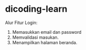 # dicoding-learn
Alur Fitur Login:
1. Memasukkan email dan password
2. Memvalidasi masukan.
3. Menampilkan halaman beranda.
